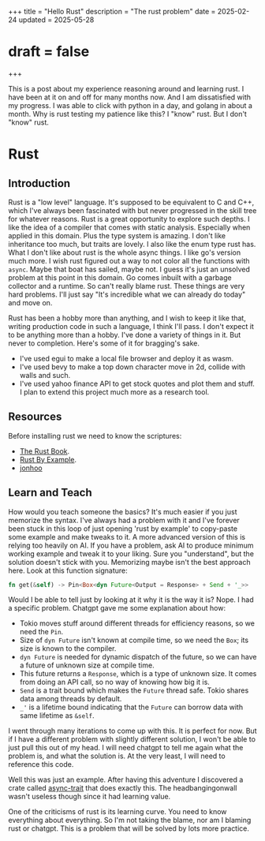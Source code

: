 +++
title = "Hello Rust"
description = "The rust problem"
date = 2025-02-24
updated = 2025-05-28
# draft = false
+++

This is a post about my experience reasoning around and learning rust. I have been at it on and off for many months now. And I am dissatisfied with my progress. I was able to click with python in a day, and golang in about a month. Why is rust testing my patience like this? 
I "know" rust. But I don't "know" rust.

# Rust

## Introduction
Rust is a "low level" language. It's supposed to be equivalent to C and C++, which I've always been fascinated with but never progressed in the skill tree for whatever reasons. 
Rust is a great opportunity to explore such depths. I like the idea of a compiler that comes with static analysis. Especially when applied in this domain. 
Plus the type system is amazing. I don't like inheritance too much, but traits are lovely. I also like the enum type rust has. 
What I don't like about rust is the whole async things. I like go's version much more. I wish rust figured out a way to not color all the functions with `async`. Maybe that boat has sailed, maybe not. 
I guess it's just an unsolved problem at this point in this domain. Go comes inbuilt with a garbage collector and a runtime. So can't really blame rust. These things are very hard problems. I'll just say "It's incredible what we can already do today" and move on. 

Rust has been a hobby more than anything, and I wish to keep it like that, writing production code in such a language, I think I'll pass. I don't expect it to be anything more than a hobby. 
I've done a variety of things in it. But never to completion. Here's some of it for bragging's sake. 
 * I've used egui to make a local file browser and deploy it as wasm. 
 * I've used bevy to make a top down character move in 2d, collide with walls and such. 
 * I've used yahoo finance API to get stock quotes and plot them and stuff. I plan to extend this project much more as a research tool. 

## Resources
Before installing rust we need to know the scriptures: 
 - [The Rust Book](https://doc.rust-lang.org/stable/book/title-page.html).
 - [Rust By Example](https://doc.rust-lang.org/stable/rust-by-example/).
 - [jonhoo](https://www.youtube.com/@jonhoo)

## Learn and Teach
How would you teach someone the basics? It's much easier if you just memorize the syntax. I've always had a problem with it and I've forever been stuck in this loop of just opening 'rust by example' to copy-paste some example and make tweaks to it. 
A more advanced version of this is relying too heavily on AI. If you have a problem, ask AI to produce minimum working example and tweak it to your liking. Sure you "understand", but the solution doesn't stick with you.
Memorizing maybe isn't the best approach here. Look at this function signature:
```Rust
fn get(&self) -> Pin<Box<dyn Future<Output = Response> + Send + '_>>
```
Would I be able to tell just by looking at it why it is the way it is? Nope. I had a specific problem. Chatgpt gave me some explanation about how: 
 - Tokio moves stuff around different threads for efficiency reasons, so we need the `Pin`.
 - Size of `dyn Future` isn't known at compile time, so we need the `Box`; its size is known to the compiler. 
 - `dyn Future` is needed for dynamic dispatch of the future, so we can have a future of unknown size at compile time. 
 - This future returns a `Response`, which is a type of unknown size. It comes from doing an API call, so no way of knowing how big it is. 
 - `Send` is a trait bound which makes the `Future` thread safe. Tokio shares data among threads by default. 
 - `_'` is a lifetime bound indicating that the `Future` can borrow data with same lifetime as `&self`. 

I went through many iterations to come up with this. It is perfect for now. But if I have a different problem with slightly different solution, I won't be able to just pull this out of my head. 
I will need chatgpt to tell me again what the problem is, and what the solution is. At the very least, I will need to reference this code. 

Well this was just an example. After having this adventure I discovered a crate called [async-trait](https://docs.rs/async-trait/latest/async_trait/) that does exactly this. The headbangingonwall wasn't useless though since it had learning value. 

One of the criticisms of rust is its learning curve. You need to know everything about everything. So I'm not taking the blame, nor am I blaming rust or chatgpt. 
This is a problem that will be solved by lots more practice. 
